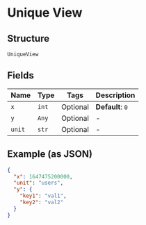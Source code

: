 
# Unique View

## Structure

`UniqueView`

## Fields

| Name | Type | Tags | Description |
|  --- | --- | --- | --- |
| `x` | `int` | Optional | **Default**: `0` |
| `y` | `Any` | Optional | - |
| `unit` | `str` | Optional | - |

## Example (as JSON)

```json
{
  "x": 1647475200000,
  "unit": "users",
  "y": {
    "key1": "val1",
    "key2": "val2"
  }
}
```


